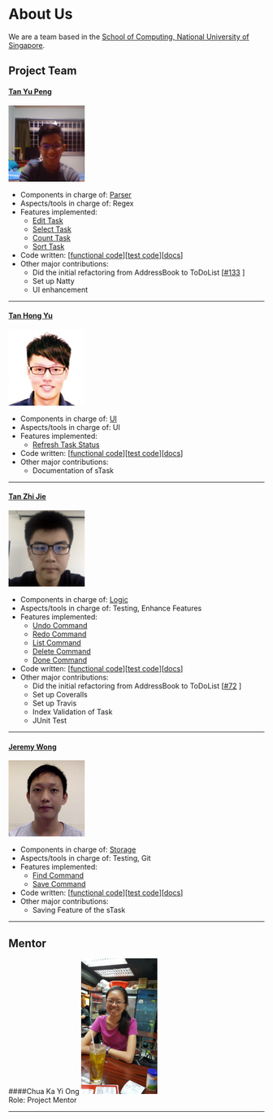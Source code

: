 <!---@@Author A0139024M -->
# About Us

We are a team based in the [School of Computing, National University of Singapore](http://www.comp.nus.edu.sg).

## Project Team

#### [Tan Yu Peng](http://github.com/GitMeGet)
<img src="images/yupeng.jpeg" width="150"><br>

* Components in charge of: [Parser]()
* Aspects/tools in charge of: Regex
* Features implemented:
   * [Edit Task]()
   * [Select Task]()
   * [Count Task]()
   * [Sort Task]()  
* Code written: [[functional code](https://github.com/CS2103AUG2016-T11-C3/main/blob/master/Collated/main/A0143884W.md)][[test code](https://github.com/CS2103AUG2016-T11-C3/main/blob/master/Collated/test/A0143884W.md)][[docs](A123456.md)]
* Other major contributions:
  * Did the initial refactoring from AddressBook to ToDoList [[#133]() ]
  * Set up Natty
  * UI enhancement

-----

#### [Tan Hong Yu](http://github.com/hongyuhy)
<img src="images/hongyu.png" width="150"><br>

* Components in charge of: [UI]()
* Aspects/tools in charge of: UI
* Features implemented:
   * [Refresh Task Status]()
* Code written: [[functional code](https://github.com/CS2103AUG2016-T11-C3/main/blob/master/Collated/main/A0139024M.md)][[test code](A123456.md)][[docs](https://github.com/CS2103AUG2016-T11-C3/main/blob/master/Collated/docs/A0139024M.md)]
* Other major contributions:
  * Documentation of sTask

-----

#### [Tan Zhi Jie](http://github.com/zhijietan94)
<img src="images/zhijie.png" width="150"><br>

* Components in charge of: [Logic]()
* Aspects/tools in charge of: Testing, Enhance Features
* Features implemented:
   * [Undo Command]()
   * [Redo Command]()
   * [List Command]()
   * [Delete Command]()
   * [Done Command]()
* Code written: [[functional code](https://github.com/CS2103AUG2016-T11-C3/main/blob/master/Collated/main/A0139145E.md)][[test code](https://github.com/CS2103AUG2016-T11-C3/main/blob/master/Collated/test/A0139145E.md)][[docs](A123456.md)]
* Other major contributions:
  * Did the initial refactoring from AddressBook to ToDoList [[#72](https://github.com/CS2103AUG2016-T11-C3/main/pull/72) ]
  * Set up Coveralls 
  * Set up Travis
  * Index Validation of Task
  * JUnit Test 
  

-----

#### [Jeremy Wong](http://github.com/snowfeline)
<img src="images/jeremy.png" width="150"><br>

* Components in charge of: [Storage]()
* Aspects/tools in charge of: Testing, Git
* Features implemented:
   * [Find Command]()
   * [Save Command]()   
* Code written: [[functional code](https://github.com/CS2103AUG2016-T11-C3/main/blob/master/Collated/main/A0139528W.md)][[test code](A123456.md)][[docs](A123456.md)]
* Other major contributions:
  * Saving Feature of the sTask
 
-----

## Mentor
####Chua Ka Yi Ong
<img src="images/advisor.jpeg" width="150"><br>
Role: Project Mentor <br>

----
